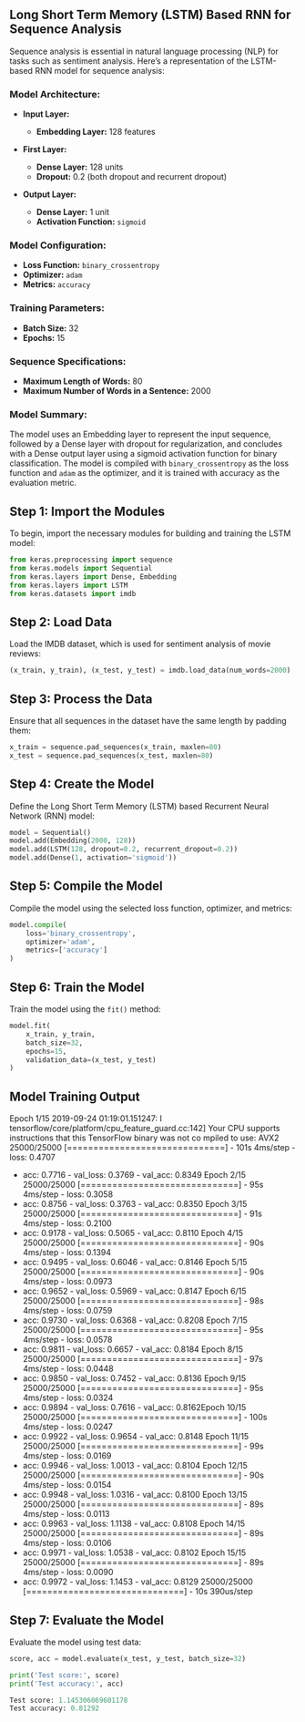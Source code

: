 ## **Long Short Term Memory (LSTM) Based RNN for Sequence Analysis**

Sequence analysis is essential in natural language processing (NLP) for tasks such as sentiment analysis. Here’s a representation of the LSTM-based RNN model for sequence analysis:

### **Model Architecture:**

- **Input Layer:**
  - **Embedding Layer:** 128 features

- **First Layer:**
  - **Dense Layer:** 128 units
  - **Dropout:** 0.2 (both dropout and recurrent dropout)

- **Output Layer:**
  - **Dense Layer:** 1 unit
  - **Activation Function:** `sigmoid`

### **Model Configuration:**

- **Loss Function:** `binary_crossentropy`
- **Optimizer:** `adam`
- **Metrics:** `accuracy`

### **Training Parameters:**

- **Batch Size:** 32
- **Epochs:** 15

### **Sequence Specifications:**

- **Maximum Length of Words:** 80
- **Maximum Number of Words in a Sentence:** 2000

### **Model Summary:**

The model uses an Embedding layer to represent the input sequence, followed by a Dense layer with dropout for regularization, and concludes with a Dense output layer using a sigmoid activation function for binary classification. The model is compiled with `binary_crossentropy` as the loss function and `adam` as the optimizer, and it is trained with accuracy as the evaluation metric.

## **Step 1: Import the Modules**

To begin, import the necessary modules for building and training the LSTM model:

```python
from keras.preprocessing import sequence
from keras.models import Sequential
from keras.layers import Dense, Embedding
from keras.layers import LSTM
from keras.datasets import imdb
```

## **Step 2: Load Data**

Load the IMDB dataset, which is used for sentiment analysis of movie reviews:

```python
(x_train, y_train), (x_test, y_test) = imdb.load_data(num_words=2000)
```

## **Step 3: Process the Data**

Ensure that all sequences in the dataset have the same length by padding them:

```python
x_train = sequence.pad_sequences(x_train, maxlen=80)
x_test = sequence.pad_sequences(x_test, maxlen=80)
```
## **Step 4: Create the Model**

Define the Long Short Term Memory (LSTM) based Recurrent Neural Network (RNN) model:

```python
model = Sequential()
model.add(Embedding(2000, 128))
model.add(LSTM(128, dropout=0.2, recurrent_dropout=0.2))
model.add(Dense(1, activation='sigmoid'))
```

## **Step 5: Compile the Model**

Compile the model using the selected loss function, optimizer, and metrics:

```python
model.compile(
    loss='binary_crossentropy',
    optimizer='adam',
    metrics=['accuracy']
)
```
## **Step 6: Train the Model**

Train the model using the `fit()` method:

```python
model.fit(
    x_train, y_train,
    batch_size=32,
    epochs=15,
    validation_data=(x_test, y_test)
)
```
## **Model Training Output**

Epoch 1/15 2019-09-24 01:19:01.151247: I 
tensorflow/core/platform/cpu_feature_guard.cc:142] 
Your CPU supports instructions that this 
TensorFlow binary was not co mpiled to use: AVX2 
25000/25000 [==============================] - 101s 4ms/step - loss: 0.4707 
- acc: 0.7716 - val_loss: 0.3769 - val_acc: 0.8349 Epoch 2/15 
25000/25000 [==============================] - 95s 4ms/step - loss: 0.3058 
- acc: 0.8756 - val_loss: 0.3763 - val_acc: 0.8350 Epoch 3/15 
25000/25000 [==============================] - 91s 4ms/step - loss: 0.2100 
- acc: 0.9178 - val_loss: 0.5065 - val_acc: 0.8110 Epoch 4/15 
25000/25000 [==============================] - 90s 4ms/step - loss: 0.1394 
- acc: 0.9495 - val_loss: 0.6046 - val_acc: 0.8146 Epoch 5/15 
25000/25000 [==============================] - 90s 4ms/step - loss: 0.0973 
- acc: 0.9652 - val_loss: 0.5969 - val_acc: 0.8147 Epoch 6/15 
25000/25000 [==============================] - 98s 4ms/step - loss: 0.0759 
- acc: 0.9730 - val_loss: 0.6368 - val_acc: 0.8208 Epoch 7/15 
25000/25000 [==============================] - 95s 4ms/step - loss: 0.0578 
- acc: 0.9811 - val_loss: 0.6657 - val_acc: 0.8184 Epoch 8/15 
25000/25000 [==============================] - 97s 4ms/step - loss: 0.0448 
- acc: 0.9850 - val_loss: 0.7452 - val_acc: 0.8136 Epoch 9/15 
25000/25000 [==============================] - 95s 4ms/step - loss: 0.0324 
- acc: 0.9894 - val_loss: 0.7616 - val_acc: 0.8162Epoch 10/15 
25000/25000 [==============================] - 100s 4ms/step - loss: 0.0247 
- acc: 0.9922 - val_loss: 0.9654 - val_acc: 0.8148 Epoch 11/15 
25000/25000 [==============================] - 99s 4ms/step - loss: 0.0169 
- acc: 0.9946 - val_loss: 1.0013 - val_acc: 0.8104 Epoch 12/15 
25000/25000 [==============================] - 90s 4ms/step - loss: 0.0154 
- acc: 0.9948 - val_loss: 1.0316 - val_acc: 0.8100 Epoch 13/15 
25000/25000 [==============================] - 89s 4ms/step - loss: 0.0113 
- acc: 0.9963 - val_loss: 1.1138 - val_acc: 0.8108 Epoch 14/15 
25000/25000 [==============================] - 89s 4ms/step - loss: 0.0106 
- acc: 0.9971 - val_loss: 1.0538 - val_acc: 0.8102 Epoch 15/15 
25000/25000 [==============================] - 89s 4ms/step - loss: 0.0090 
- acc: 0.9972 - val_loss: 1.1453 - val_acc: 0.8129 
25000/25000 [==============================] - 10s 390us/step


## **Step 7: Evaluate the Model**

Evaluate the model using test data:

```python
score, acc = model.evaluate(x_test, y_test, batch_size=32)

print('Test score:', score) 
print('Test accuracy:', acc)

Test score: 1.145306069601178 
Test accuracy: 0.81292

